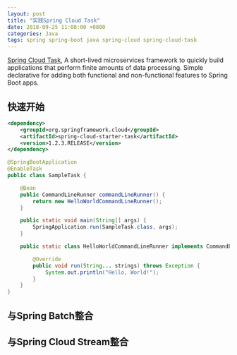 ```yaml
---
layout: post
title: "实践Spring Cloud Task"
date: 2018-09-25 11:08:00 +0800
categories: Java
tags: spring spring-boot java spring-cloud spring-cloud-task
---
```


[Spring Cloud Task](https://spring.io/projects/spring-cloud-task), A short-lived microservices framework to quickly build applications that perform finite amounts of data processing. Simple declarative for adding both functional and non-functional features to Spring Boot apps.

## 快速开始
```xml
<dependency>
	<groupId>org.springframework.cloud</groupId>
	<artifactId>spring-cloud-starter-task</artifactId>
	<version>1.2.3.RELEASE</version>
</dependency>
```


```java
@SpringBootApplication
@EnableTask
public class SampleTask {

	@Bean
	public CommandLineRunner commandLineRunner() {
		return new HelloWorldCommandLineRunner();
	}

	public static void main(String[] args) {
		SpringApplication.run(SampleTask.class, args);
	}

	public static class HelloWorldCommandLineRunner implements CommandLineRunner {

		@Override
		public void run(String... strings) throws Exception {
			System.out.println("Hello, World!");
		}
	}
}
```

## 与Spring Batch整合

## 与Spring Cloud Stream整合